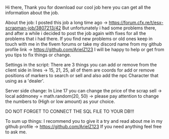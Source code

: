 Hi there, Thank you for download our cool job here you can get all the information about the job.

About the job: I posted this job a long time ago -> https://forum.cfx.re/t/esx-scrapman-job/3807213/42 
But unfortunately i had some problems there, and after a while i decided to post the job again with fixes for all the problems that i had there.
If you find new problems or old ones keep in touch with me in the fivem forums or take my discord name from my github profile link -> https://github.com/ArielZ123
I will be happy to help or get from you tips to fix things or change.

Settings in the script: There are 3 things you can add or remove from the client side in lines -> 15, 21, 25, all of them are coords for add or remove positions of markers to search or sell and also add the npc Character
that using as a 'dealer'.

Server side change: In Line 17 you can change the price of the scrap sell -> local addmoney = math.random(20, 50) -> please pay attention to change the numbers to (High or low amount) as your choice.

DO NOT FORGET TO CONNECT THE SQL FILE TO YOUR DB!!!

To sum up things: I recommend you to give it a try and read about me in my github profile -> https://github.com/ArielZ123
If you need anything feel free to ask me.